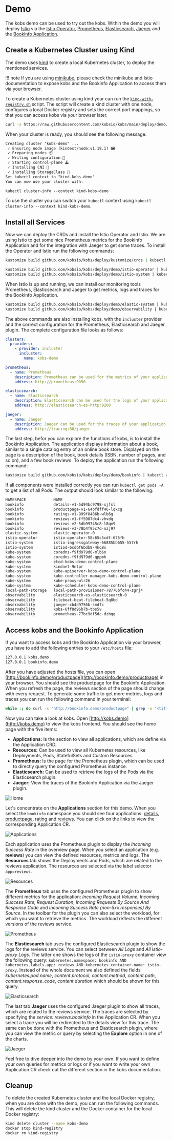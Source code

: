 # Demo

The kobs demo can be used to try out the kobs. Within the demo you will deploy [Istio](https://istio.io) via the [Istio Operator](https://istio.io/latest/docs/setup/install/operator/), [Prometheus](https://prometheus.io), [Elasticsearch](https://www.elastic.co/guide/en/cloud-on-k8s/current/k8s-quickstart.html), [Jaeger](https://www.jaegertracing.io) and the [Bookinfo Application](https://istio.io/latest/docs/examples/bookinfo/).

## Create a Kubernetes Cluster using Kind

The demo uses [kind](https://kind.sigs.k8s.io) to create a local Kubernetes cluster, to deploy the mentioned services.

!!! note
    If you are using [minikube](https://minikube.sigs.k8s.io/docs/), please check the minikube and Istio documentation to expose kobs and the Bookinfo Application to access them via your browser.

To create a Kubernetes cluster using kind your can run the [`kind-with-registry.sh`](https://github.com/kobsio/kobs/blob/main/deploy/demo/kind-with-registry.sh) script. The script will create a kind cluster with one node, configures a local Docker registry and sets the correct port mappings, so that you can access kobs via your browser later.

```sh
curl -s https://raw.githubusercontent.com/kobsio/kobs/main/deploy/demo/kind-with-registry.sh | sh
```

When your cluster is ready, you should see the following message:

```txt
Creating cluster "kobs-demo" ...
 ✓ Ensuring node image (kindest/node:v1.19.1) 🖼
 ✓ Preparing nodes 📦
 ✓ Writing configuration 📜
 ✓ Starting control-plane 🕹️
 ✓ Installing CNI 🔌
 ✓ Installing StorageClass 💾
Set kubectl context to "kind-kobs-demo"
You can now use your cluster with:

kubectl cluster-info --context kind-kobs-demo
```

To use the cluster you can switch your `kubectl` context using `kubectl cluster-info --context kind-kobs-demo`.

## Install all Services

Now we can deploy the CRDs and install the Istio Operator and Istio. We are using Istio to get some nice Prometheus metrics for the Bookinfo Application and for the integration with Jaeger to get some traces. To install the Operator and Istio run the following commands:

```sh
kustomize build github.com/kobsio/kobs/deploy/kustomize/crds | kubectl apply -f -

kustomize build github.com/kobsio/kobs/deploy/demo/istio-operator | kubectl apply -f -
kustomize build github.com/kobsio/kobs/deploy/demo/istio-system | kubectl apply -f -
```

When Istio is up and running, we can install our monitoring tools Prometheus, Elasticsearch and Jaeger to get metrics, logs and traces for the Bookinfo Application.

```sh
kustomize build github.com/kobsio/kobs/deploy/demo/elastic-system | kubectl apply -f -
kustomize build github.com/kobsio/kobs/deploy/demo/observability | kubectl apply -f -
```

The above commands are also installing kobs, with the `incluster` provider and the correct configuration for the Prometheus, Elasticsearch and Jaeger plugin. The complete configuration file looks as follows:

```yaml
clusters:
  providers:
    - provider: incluster
      incluster:
        name: kobs-demo

prometheus:
  - name: Prometheus
    description: Prometheus can be used for the metrics of your application.
    address: http://prometheus:9090

elasticsearch:
  - name: Elasticsearch
    description: Elasticsearch can be used for the logs of your application.
    address: http://elasticsearch-es-http:9200

jaeger:
  - name: Jaeger
    description: Jaeger can be used for the traces of your application.
    address: http://tracing:80/jaeger
```

The last step, befor you can explore the functions of kobs, is to install the Bookinfo Application. The application displays information about a book, similar to a single catalog entry of an online book store. Displayed on the page is a description of the book, book details (ISBN, number of pages, and so on), and a few book reviews. To deploy the application run the following command:

```sh
kustomize build github.com/kobsio/kobs/deploy/demo/bookinfo | kubectl apply -f -
```

If all components were installed correctly you can run `kubectl get pods -A` to get a list of all Pods. The output should look similar to the following:

```txt
NAMESPACE            NAME                                              READY   STATUS    RESTARTS   AGE
bookinfo             details-v1-5d94bc9798-xjfsl                       2/2     Running   0          17m
bookinfo             productpage-v1-64bfdff46-lqkcg                    2/2     Running   0          17m
bookinfo             ratings-v1-999f8486b-wlb6g                        2/2     Running   0          17m
bookinfo             reviews-v1-ff5987dc4-vhvdq                        2/2     Running   0          17m
bookinfo             reviews-v2-5db99745c8-l8qm9                       2/2     Running   0          17m
bookinfo             reviews-v3-78b4f95c7d-nzj97                       2/2     Running   0          17m
elastic-system       elastic-operator-0                                1/1     Running   1          69m
istio-operator       istio-operator-58c65c5cdf-675fh                   1/1     Running   1          69m
istio-system         istio-ingressgateway-66885bb655-h57rh             1/1     Running   0          17m
istio-system         istiod-6cdbf6bdb8-4kq8x                           1/1     Running   0          17m
kube-system          coredns-f9fd979d6-mlb6n                           1/1     Running   0          69m
kube-system          coredns-f9fd979d6-qppmh                           1/1     Running   0          69m
kube-system          etcd-kobs-demo-control-plane                      1/1     Running   0          69m
kube-system          kindnet-9ntpr                                     1/1     Running   0          69m
kube-system          kube-apiserver-kobs-demo-control-plane            1/1     Running   0          69m
kube-system          kube-controller-manager-kobs-demo-control-plane   1/1     Running   1          69m
kube-system          kube-proxy-wlr26                                  1/1     Running   0          69m
kube-system          kube-scheduler-kobs-demo-control-plane            1/1     Running   1          69m
local-path-storage   local-path-provisioner-78776bfc44-zgrj4           1/1     Running   0          69m
observability        elasticsearch-es-elasticsearch-0                  2/2     Running   0          63m
observability        filebeat-beat-filebeat-5q8bd                      1/1     Running   0          42m
observability        jaeger-cb4d9756b-smdfc                            1/1     Running   0          63m
observability        kobs-6ff8d96b7b-tbs5v                             2/2     Running   0          63m
observability        prometheus-77bc9df5dc-dzbqq                       2/2     Running   0          63m
```

## Access kobs and the Bookinfo Application

If you want to access kobs and the Bookinfo Application via your browser, you have to add the following entries to your `/etc/hosts` file:

```txt
127.0.0.1 kobs.demo
127.0.0.1 bookinfo.demo
```

After you have adjusted the hosts file, you can open [http://bookinfo.demo/productpage](http://bookinfo.demo/productpage) in your browser. You should see the productpage for the Bookinfo Application. When you refresh the page, the reviews section of the page should change with every request. To generate some traffic to get more metrics, logs and traces you can run the following command in your terminal:

```sh
while :; do curl -s "http://bookinfo.demo/productpage" | grep -o "<title>.*</title>"; sleep 1; done
```

Now you can take a look at kobs. Open [http://kobs.demo](http://kobs.demo) to view the kobs frontend. You should see the home page with the five items:

- **Applications:** Is the section to view all applications, which are define via the Application CRD.
- **Resources:** Can be used to view all Kubernetes resources, like Deployments, Pods, StatefulSets and Custom Resources.
- **Prometheus:** Is the page for the Prometheus plugin, which can be used to directly query the configured Prometheus instance.
- **Elasticsearch:** Can be used to retrieve the logs of the Pods via the Elasticsearch plugin.
- **Jaeger:** View the traces of the Bookinfo Application via the Jaeger plugin.

![Home](assets/home.png)

Let's concentrate on the **Applications** section for this demo. When you select the `bookinfo` namespace you should see four applications: [details](https://github.com/kobsio/kobs/blob/main/deploy/demo/bookinfo/details-application.yaml), [productpage](https://github.com/kobsio/kobs/blob/main/deploy/demo/bookinfo/productpage-application.yaml), [rating](https://github.com/kobsio/kobs/blob/main/deploy/demo/bookinfo/rating-application.yaml) and [reviews](https://github.com/kobsio/kobs/blob/main/deploy/demo/bookinfo/reviews-application.yaml). You can click on the links to view the corresponding Application CR.

![Applications](assets/applications.png)

Each application uses the Prometheus plugin to display the *Incoming Success Rate* in the overview page. When you select an application (e.g. **reviews**) you can view the defined resources, metrics and logs. The **Resources** tab shows the Deployments and Pods, which are related to the reviews application. The resources are selected via the label selector `app=reviews`.

![Resources](assets/resources.png)

The **Prometheus** tab uses the configured Prometheus plugin to show different metrics for the application: *Incoming Request Volume*, *Incoming Success Rate*, *Request Duration*, *Incoming Requests By Source And Response Code* and *Incoming Success Rate (non-5xx responses) By Source*. In the toolbar for the plugin you can also select the workload, for which you want to retrieve the metrics. The workload reflects the different versions of the reviews service.

![Prometheus](assets/prometheus.png)

The **Elasticsearch** tab uses the configured Elasticsearch plugin to show the logs for the reviews service. You can select between *All Logs* and *All istio-proxy Logs*. The latter one shows the logs of the `istio-proxy` container view the following query: `kubernetes.namespace: bookinfo AND kubernetes.labels.app: reviews AND kubernetes.container.name: istio-proxy`. Instead of the whole document we also defined the fields *kubernetes.pod.name*, *content.protocol*, *content.method*, *content.path*, *content.response_code*, *content.duration* which should be shown for this query.

![Elasticsearch](assets/elasticsearch.png)

The last tab **Jaeger** uses the configured Jaeger plugin to show all traces, which are related to the reviews service. The traces are selected by specifying the *service: reviews.bookinfo* in the Application CR. When you select a trace you will be redirected to the details view for this trace. The same can be done with the Prometheus and Elasticsearch plugin, where you can view the metric or query by selecting the **Explore** option in one of the charts.

![Jaeger](assets/jaeger.png)

Feel free to dive deeper into the demo by your own. If you want to define your own queries for metrics or logs or if you want to write your own Application CR check out the different section in the kobs documentation.

## Cleanup

To delete the created Kubernetes cluster and the local Docker registry, when you are done with the demo, you can run the following commands. This will delete the kind cluster and the Docker container for the local Docker registry:

```sh
kind delete cluster --name kobs-demo
docker stop kind-registry
docker rm kind-registry
```
